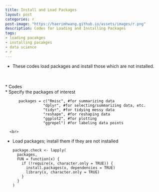 ```yaml
---
title: Install and Load Packages
layout: post
categories: r
post-image: "https://haerimhwang.github.io/assets/images/r.png"
description: Codes for Loading and Installing Packages
tags:
- loading pacakges
- installing pacakges
- data science 
- r
---
```


* These codes load packages and install those which are not installed.

<br>  
<br>
* Codes  
<br> 
    * Specify the packages of interest
        
          packages = c("Rmisc", #for summarizing data
                     "dplyr", #for selecting/summarizing data, etc.
                     "tidyr", #for tidying messy data
                     "reshape", #for reshaping data
                     "ggplot2", #for plotting
                     "ggrepel") #for labeling data points    
                     
      <br>

   * Load packages; install them if they are not installed
        
         package.check <- lapply(
           packages,
           FUN = function(x) {
             if (!require(x, character.only = TRUE)) {
               install.packages(x, dependencies = TRUE)
               library(x, character.only = TRUE)
             }
           }
         )
<br> 
<br>  
